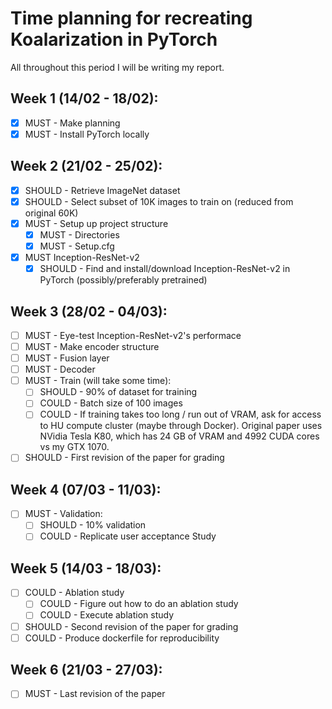 # Time planning for recreating Koalarization in PyTorch

All throughout this period I will be writing my report.

## Week 1 (14/02 - 18/02):
 - [x] MUST - Make planning
 - [x] MUST - Install PyTorch locally
## Week 2 (21/02 - 25/02):
  - [x] SHOULD - Retrieve ImageNet dataset
  - [x] SHOULD - Select subset of 10K images to train on (reduced from original 60K)
  - [x] MUST - Setup up project structure
    - [x] MUST - Directories
    - [x] MUST - Setup.cfg
  - [x] MUST Inception-ResNet-v2
    - [x] SHOULD - Find and install/download Inception-ResNet-v2 in PyTorch (possibly/preferably pretrained)
## Week 3 (28/02 - 04/03):
  - [ ] MUST - Eye-test Inception-ResNet-v2's performace
  - [ ] MUST - Make encoder structure
  - [ ] MUST - Fusion layer
  - [ ] MUST - Decoder
  - [ ] MUST - Train (will take some time):
    - [ ] SHOULD - 90% of dataset for training
    - [ ] COULD - Batch size of 100 images
    - [ ] COULD - If training takes too long / run out of VRAM, ask for access to HU compute cluster (maybe through Docker). Original paper uses NVidia Tesla K80, which has 24 GB of VRAM and 4992 CUDA cores vs my GTX 1070.
  - [ ] SHOULD - First revision of the paper for grading
## Week 4 (07/03 - 11/03):
  - [ ] MUST - Validation:
    - [ ] SHOULD - 10% validation
    - [ ] COULD - Replicate user acceptance Study
## Week 5 (14/03 - 18/03):
  - [ ] COULD - Ablation study
    - [ ] COULD - Figure out how to do an ablation study
    - [ ] COULD - Execute ablation study
  - [ ] SHOULD - Second revision of the paper for grading
  - [ ] COULD - Produce dockerfile for reproducibility
## Week 6 (21/03 - 27/03):
  - [ ] MUST - Last revision of the paper
